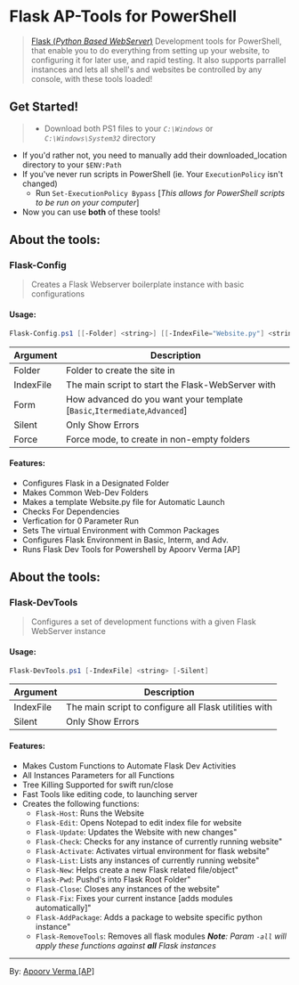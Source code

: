 # Flask AP-Tools for PowerShell
> [Flask (_Python Based WebServer_)](https://github.com/pallets/flask) Development tools for PowerShell, that enable you to do everything from setting up your website, to configuring it for later use, and rapid testing. It also supports parrallel instances and lets all shell's and websites be controlled by any console, with these tools loaded!

## Get Started!
> - Download both PS1 files to your *`C:\Windows`* or *`C:\Windows\System32`* directory
  - If you'd rather not, you need to manually add their downloaded_location directory to your `$ENV:Path`
- If you've never run scripts in PowerShell (ie. Your `ExecutionPolicy` isn't changed)
  - Run `Set-ExecutionPolicy Bypass` [*This allows for PowerShell scripts to be run on your computer*]
- Now you can use **both** of these tools!

## About the tools:
### Flask-Config
> Creates a Flask Webserver boilerplate instance with basic configurations
#### Usage:
```powershell
Flask-Config.ps1 [[-Folder] <string>] [[-IndexFile="Website.py"] <string>] [[-Form="Basic"] <string>] [-Silent] [-Force]
```
Argument | Description
-------- | -----------
Folder   | Folder to create the site in
IndexFile | The main script to start the Flask-WebServer with
Form      | How advanced do you want your template [`Basic`,`Itermediate`,`Advanced`]
Silent    | Only Show Errors
Force     | Force mode, to create in non-empty folders
#### Features:
- Configures Flask in a Designated Folder
- Makes Common Web-Dev Folders
- Makes a template Website.py file for Automatic Launch
- Checks For Dependencies
- Verfication for 0 Parameter Run
- Sets The virtual Environment with Common Packages
- Configures Flask Environment in Basic, Interm, and Adv.
- Runs Flask Dev Tools for Powershell by Apoorv Verma [AP]

## About the tools:
### Flask-DevTools
> Configures a set of development functions with a given Flask WebServer instance
#### Usage:
```powershell
Flask-DevTools.ps1 [-IndexFile] <string> [-Silent]
```
Argument | Description
-------- | -----------
IndexFile | The main script to configure all Flask utilities with
Silent    | Only Show Errors
#### Features:
- Makes Custom Functions to Automate Flask Dev Activities
- All Instances Parameters for all Functions
- Tree Killing Supported for swift run/close
- Fast Tools like editing code, to launching server
- Creates the following functions:
  - `Flask-Host`: Runs the Website
  - `Flask-Edit`: Opens Notepad to edit index file for website
  - `Flask-Update`: Updates the Website with new changes"
  - `Flask-Check`: Checks for any instance of currently running website"
  - `Flask-Activate`: Activates virtual environment for flask website"
  - `Flask-List`: Lists any instances of currently running website"
  - `Flask-New`: Helps create a new Flask related file/object"
  - `Flask-Pwd`: Pushd's into Flask Root Folder"
  - `Flask-Close`: Closes any instances of the website"
  - `Flask-Fix`: Fixes your current instance [adds modules automatically]"
  - `Flask-AddPackage`: Adds a package to website specific python instance"
  - `Flask-RemoveTools`: Removes all flask modules
  _**Note**: Param `-all` will apply these functions against **all** Flask instances_

---
By: [Apoorv Verma [AP]](https://github.com/avdaredevil)
